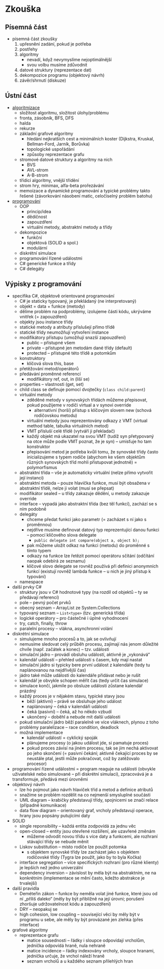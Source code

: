 # Zkouška

## Písemná část

- písemná část zkoušky
	1. upřesnění zadání, pokud je potřeba
	2. postřehy
	3. algoritmy
		- nevadí, když nevymyslíme nejoptimálnější
		- svou volbu musíme zdůvodnit
	4. datové struktury (reprezentace dat)
	5. dekompozice programu (objektový návrh)
	6. závěr/shrnutí (diskuze)

## Ústní část

- [algoritmizace](../algoritmy-datove-struktury1/zkouska.md)
	- složitost algoritmu, složitost úlohy/problému
	- fronta, zásobník, BFS, DFS
	- halda
	- rekurze
	- základní grafové algoritmy
		- hledání nejkratších cest a minimálních koster (Dijkstra, Kruskal, Bellman-Ford, Jarník, Borůvka)
		- topologické uspořádání
		- způsoby reprezentace grafu
	- stromové datové struktury a algoritmy na nich
		- BVS
		- AVL-strom
		- A-B-strom
	- třídicí algoritmy, vnější třídění
	- strom hry, minimax, alfa-beta prořezávání
	- memoizace a dynamické programování a typické problémy takto řešené (závorkování násobení matic, celočíselný problém batohu)
- [programování](#výpisky-z-programování)
	- OOP
		- princip/idea
		- dědičnost
		- zapouzdření
		- virtuální metody, abstraktní metody a třídy
	- dekompozice
		- funkční
		- objektová (SOLID a spol.)
		- modulární
	- diskrétní simulace
	- programování řízené událostmi
	- C# generické funkce a třídy
	- C# delegáty

## Výpisky z programování

- specifika C#, objektově orientované programování
	- C# je staticky typovaný, je překládaný (ne interpretovaný)
	- objekt = data + funkce (metody)
	- dělíme problém na podproblémy, izolujeme části kódu, ukrýváme vnitřek (= zapouzdření)
	- objekty jsou instance třídy
	- statické metody a atributy příslušejí přímo třídě
	- statické třídy neumožňují vytvoření instance
	- modifikátory přístupu (umožňují snazší zapouzdření)
		- public – přístupné všem
		- private – přístupné jen metodám dané třídy (default)
		- protected – přístupné této třídě a potomkům
	- konstruktory
		- klíčová slova this, base
	- přetěžování metod/operátorů
	- předávání proměnné referencí
		- modifikátory ref, out, in (liší se)
	- properties – vlastnosti (get, set)
	- child class se definuje pomocí dvojtečky (`class child:parent`)
	- virtuální metody
		- zděděné metody v synovských třídách můžeme přepisovat, pokud použijeme v rodiči virtual a v synovi override
			- alternativní (horší) přístup s klíčovým slovem new (schová rodičovskou metodu)
		- virtuální metody jsou reprezentovány odkazy z VMT (virtual method table, tabulka virtuálních metod)
		- VMT přísluší celé třídě (vytváří ji překladač)
		- každý objekt má ukazatel na svou VMT (tudíž syn přetypovaný na otce může podle VMT poznat, že je syn) – umisťuje ho tam konstruktor
		- přepisování metod je potřeba kvůli tomu, že synovské třídy často inicializujeme s typem rodiče (abychom ke všem objektům různých synovských tříd mohli přistupovat jednotně) = polymorfismus
	- abstraktní třída – vše je automaticky virtuální (nelze přímo vytvořit její instanci)
	- abstraktní metoda – pouze hlavička funkce, musí být obsažena v abstraktní třídě, nelze ji volat (musí se přepsat)
	- modifikátor sealed – u třídy zakazuje dědění, u metody zakazuje override
	- interface – vypadá jako abstraktní třída (bez těl funkcí), zachází se s ním podobně
	- delegáty
		- chceme předat funkci jako parametr (= zacházet s ní jako s proměnnou)
		- nejdříve musíme definovat datový typ reprezentující danou funkci – pomocí klíčového slova delegate
			- `public delegate int compare(object a, object b);`
		- pak můžeme uložit odkaz na funkci (metodu) do proměnné s tímto typem
		- odkazy na funkce lze řetězit pomocí operátoru sčítání (odčítání naopak odebírá ze seznamu)
		- klíčové slovo delegate se rovněž používá při definici anonymních funkcí (existují rovněž lambda funkce – u nich je jiný přístup k typování)
	- namespace
- další prvky C#
	- struktury jsou v C# hodnotové typy (na rozdíl od objektů – ty se předávají referencí)
	- pole – pevný počet prvků
	- obecný seznam – ArrayList ze System.Collections
	- typovaný seznam – `List<type>` (tzv. generická třída)
	- logické operátory – pro částečné i úplné vyhodnocení
	- try, catch, finally, throw
	- paralelní procesy – vlákna, asynchronní volání
- diskrétní simulace
	- simulujeme mnoho procesů a to, jak se ovlivňují
	- nemusíme sledovat celý průběh procesu, zajímají nás jenom důležité chvíle (např. začátek a konec) – tzv. události
	- simulační jádro – provádí obsluhu událostí, aktivně je „vykonává“
	- kalendář událostí – přehled událostí s časem, kdy mají nastat
	- simulační jádro si typicky bere první událost z kalendáře (tedy tu naplánovanou na nejdřívější čas)
	- jádro také může události do kalendáře přidávat nebo je rušit
	- kalendář je obvykle schopen měřit čas (tedy určit čas simulace)
	- simulace končí, jakmile po obsluze události zůstane kalendář prázdný
	- každý proces je v nějakém stavu, typické stavy jsou
		- běží (aktivní) – právě se obsluhuje jeho událost
		- naplánovaný – čeká v kalendáři událostí
		- čeká (pasivní) – čeká, až ho někdo vzbudí
		- ukončený – doběhl a nebude mít další události
	- pokud simulační jádro běží paralelně ve více vláknech, plynou z toho problémy paralelizace – race condition, deadlock
	- možná implementace
		- kalendář událostí = cyklický spoják
		- plánujeme procesy (o jakou událost jde, si pamatuje proces)
		- pokud proces závisí na jiném procesu, tak se jím nechá aktivovat po jeho skončení (= pasivní čekání; aktivně čekající proces by se neustále ptal, jestli může pokračovat, což by zatěžovalo procesor)
- programování řízené událostmi = program reaguje na události (obvykle uživatelské nebo simulované – při diskrétní simulaci), zpracovává je a transformuje, předává mezi úrovněmi
- objektový návrh
	- lze ho pojmout jako návrh hlaviček tříd a metod a definice atributů
	- snažíme se problém rozdělit na co nejmenší smysluplné součásti
	- UML diagram – krabičky představují třídy, spojnicemi se značí relace (případně komunikace)
	- data flow diagram – orientovaný graf, vrcholy představují operace, hrany jsou popsány putujícími daty
- SOLID
	- single reponsibility – každá entita zodpovídá za jednu věc
	- open-closed – entity jsou otevřené rozšíření, ale uzavřené změnám
		- můžeme odvodit novou třídu s více daty a funkcemi, ale rozhraní stávající třídy se nebude měnit
	- Liskov substitution – místo rodiče lze použít potomka
		- s objektem synovské třídy lze zacházet jako s objektem rodičovské třídy (Tygra lze použít, jako by to byla Kočka)
	- interface segregation – více specifických rozhraní (pro různé klienty) je lepších než jedno univerzální
	- dependency inversion – závislost by měla být na abstraktním, ne na konkrétním (implementace se mění často, kdežto abstrakce je trvalejší)
- další pravidla
	- Deméteřin zákon – funkce by neměla volat jiné funkce, které jsou od ní „příliš daleko“ (měly by být přibližně na její úrovni; porušení zhoršuje udržovatelnost kódu a zapouzdření)
	- DRY – neopakuj se
	- high cohesion, low coupling – související věci by měly být v programu u sebe, ale měly by být provázané jen zlehka (přes interface)
- grafové algoritmy
	- reprezentace grafu
		- matice sousednosti – řádky i sloupce odpovídají vrcholům, jednička odpovídá hraně, nula nehraně
		- matice incidence – řádky indexovány vrcholy, sloupce hranami, jednička určuje, že vrchol náleží hraně
		- seznam vrcholů a u každého seznam přilehlých hran
